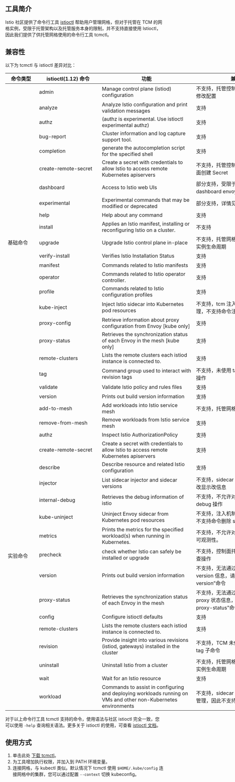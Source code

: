 ## 工具简介
Istio 社区提供了命令行工具 [istioctl](https://istio.io/latest/docs/reference/commands/istioctl/) 帮助用户管理网格，但对于托管在 TCM 的网格实例，受限于托管架构以及托管服务本身的限制，并不支持直接使用 Istioctl，因此我们提供了供托管网格使用的命令行工具 tcmctl。

## 兼容性
以下为 tcmctl 与 istioctl 差异对比：

<table style="undefined;table-layout: fixed; width: 900px">
<colgroup>
<col style="width: 100px">
<col style="width: 200px">
<col style="width: 300px">
</colgroup>
<thead>
  <tr>
    <th>命令类型</th>
    <th>istioctl(1.12) 命令</th>
    <th>功能</th>
    <th>兼容情况</th>
  </tr>
</thead>
<tbody>
  <tr>
    <td rowspan="22">基础命令</td>
    <td>admin</td>
    <td>Manage control plane (istiod) configuration</td>
    <td>不支持，托管控制面不支持用户自定义修改配置</td>
  </tr>
  <tr>
    <td>analyze</td>
    <td>Analyze Istio configuration and print validation messages</td>
    <td>支持</td>
  </tr>
  <tr>
    <td>authz</td>
    <td>(authz is experimental. Use istioctl experimental authz)</td>
    <td>支持</td>
  </tr>
  <tr>
    <td>bug-report</td>
    <td>Cluster information and log capture support tool.</td>
    <td>支持</td>
  </tr>
  <tr>
    <td>completion</td>
    <td>generate the autocompletion script for the specified shell</td>
    <td>支持</td>
  </tr>
  <tr>
    <td>create-remote-secret</td>
    <td>Create a secret with credentials to allow Istio to access remote Kubernetes apiservers</td>
    <td>不支持，托管控制面不允许自行为控制面创建 Secret</td>
  </tr>
  <tr>
    <td>dashboard</td>
    <td>Access to Istio web UIs</td>
    <td>部分支持，受限于控制面托管，仅支持 dashboard envoy 命令</td>
  </tr>
  <tr>
    <td>experimental</td>
    <td>Experimental commands that may be modified or deprecated</td>
    <td>部分支持，详情见“<b>实验命令</b>支持情况”</td>
  </tr>
  <tr>
    <td>help</td>
    <td>Help about any command</td>
    <td>支持</td>
  </tr>
  <tr>
    <td>install</td>
    <td>Applies an Istio manifest, installing or reconfiguring Istio on a cluster.</td>
    <td>不支持</td>
  </tr>
  <tr>
    <td>upgrade</td>
    <td>Upgrade Istio control plane in-place</td>
    <td>不支持，托管网格不支持通过命令管理实例生命周期</td>
  </tr>
  <tr>
    <td>verify-install</td>
    <td>Verifies Istio Installation Status</td>
    <td>支持</td>
  </tr>
  <tr>
    <td>manifest</td>
    <td>Commands related to Istio manifests</td>
    <td>支持</td>
  </tr>
  <tr>
    <td>operator</td>
    <td>Commands related to Istio operator controller.</td>
    <td>支持</td>
  </tr>
  <tr>
    <td>profile</td>
    <td>Commands related to Istio configuration profiles</td>
    <td>支持</td>
  </tr>
  <tr>
    <td>kube-inject</td>
    <td>Inject Istio sidecar into Kubernetes pod resources</td>
    <td>不支持，tcm 注入机制由控制面统一管理，不支持命令注入</td>
  </tr>
  <tr>
    <td>proxy-config</td>
    <td>Retrieve information about proxy configuration from Envoy [kube only]</td>
    <td>支持</td>
  </tr>
  <tr>
    <td>proxy-status</td>
    <td>Retrieves the synchronization status of each Envoy in the mesh [kube only]</td>
    <td>支持</td>
  </tr>
  <tr>
    <td>remote-clusters</td>
    <td>Lists the remote clusters each istiod instance is connected to.</td>
    <td>支持</td>
  </tr>
  <tr>
    <td>tag</td>
    <td>Command group used to interact with revision tags</td>
    <td>不支持，未使用 tag 机制，不支持 tag 操作</td>
  </tr>
  <tr>
    <td>validate</td>
    <td>Validate Istio policy and rules files</td>
    <td>支持</td>
  </tr>
  <tr>
    <td>version</td>
    <td>Prints out build version information</td>
    <td>支持</td>
  </tr>
  <tr>
    <td rowspan="18">实验命令</td>
    <td>add-to-mesh</td>
    <td>Add workloads into Istio service mesh</td>
    <td>不支持，托管网格不允许自行控制</td>
  </tr>
  <tr>
    <td>remove-from-mesh</td>
    <td>Remove workloads from Istio service mesh</td>
    <td>支持</td>
  </tr>
  <tr>
    <td>authz</td>
    <td>Inspect Istio AuthorizationPolicy</td>
    <td>支持</td>
  </tr>
  <tr>
    <td>create-remote-secret</td>
    <td>Create a secret with credentials to allow Istio to access remote Kubernetes apiservers</td>
    <td>支持</td>
  </tr>
  <tr>
    <td>describe</td>
    <td>Describe resource and related Istio configuration</td>
    <td>支持</td>
  </tr>
  <tr>
    <td>injector</td>
    <td>List sidecar injector and sidecar versions</td>
    <td>不支持，sidecar injector 托管，不支持改显示改信息</td>
  </tr>
  <tr>
    <td>internal-debug</td>
    <td>Retrieves the debug information of istio</td>
    <td>不支持，不允许对托管控制面进行 debug 操作</td>
  </tr>
  <tr>
    <td>kube-uninject</td>
    <td>Uninject Envoy sidecar from Kubernetes pod resources</td>
    <td>不支持，注入机制有控制面统一管理，不支持命令删除 sidecar</td>
  </tr>
  <tr>
    <td>metrics</td>
    <td>Prints the metrics for the specified workload(s) when running in Kubernetes.</td>
    <td>不支持，不允许对控制面核心组件自建可观测性。</td>
  </tr>
  <tr>
    <td>precheck</td>
    <td>check whether Istio can safely be installed or upgrade</td>
    <td>不支持，控制面托管，不支持社区的检查操作</td>
  </tr>
  <tr>
    <td>version</td>
    <td>Prints out build version information</td>
    <td>不支持，无法通过 xds-address 来获取 version 信息，请使用“tcmctl version”命令</td>
  </tr>
  <tr>
    <td>proxy-status</td>
    <td>Retrieves the synchronization status of each Envoy in the mesh</td>
    <td>不支持，无法通过 xds-address 来获取 proxy 状态信息，请使用“tcmctl proxy-status”命令</td>
  </tr>
  <tr>
    <td>config</td>
    <td>Configure istioctl defaults</td>
    <td>支持</td>
  </tr>
  <tr>
    <td>remote-clusters</td>
    <td>Lists the remote clusters each istiod instance is connected to.</td>
    <td>支持</td>
  </tr>
  <tr>
    <td>revision</td>
    <td>Provide insight into various revisions (istiod, gateways) installed in the cluster</td>
    <td>不支持，TCM 未使用 tag 机制，不支持 tag 子命令</td>
  </tr>
  <tr>
    <td>uninstall</td>
    <td>Uninstall Istio from a cluster</td>
    <td>不支持，托管网格不允许通过命令管理实例生命周期</td>
  </tr>
  <tr>
    <td>wait</td>
    <td>Wait for an Istio resource</td>
    <td>支持</td>
  </tr>
  <tr>
    <td>workload</td>
    <td>Commands to assist in configuring and deploying workloads running on VMs and other non-Kubernetes environments</td>
    <td>不支持，sidecar 的注入配置由控制面管理，因此不支持修改操作</td>
  </tr>
</tbody>
</table>

对于以上命令行工具 tcmctl 支持的命令，使用语法与社区 istioctl 完全一致，您可以使用 `-help` 查询相关语法。更多关于 istioctl 的使用，可查看 [istioctl 文档](https://istio.io/latest/docs/reference/commands/istioctl/)。

## 使用方式
1. 单击此处 [下载 tcmctl](https://mesh-1251707795.cos.ap-guangzhou.myqcloud.com/tcmctl)。
2. 为工具增加执行权限，并加入到 PATH 环境变量。
3. 连接网格，与 kubectl 类似。默认情况下 tcmctl 使用 `$HOME/.kube/config` 连接网格中的集群，您可以通过配置 `--context` 切换 kubeconfig。
